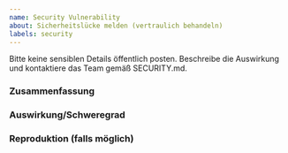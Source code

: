 ```yaml
---
name: Security Vulnerability
about: Sicherheitslücke melden (vertraulich behandeln)
labels: security
---
```


Bitte keine sensiblen Details öffentlich posten. Beschreibe die Auswirkung und kontaktiere das Team gemäß SECURITY.md.

### Zusammenfassung

### Auswirkung/Schweregrad

### Reproduktion (falls möglich)
